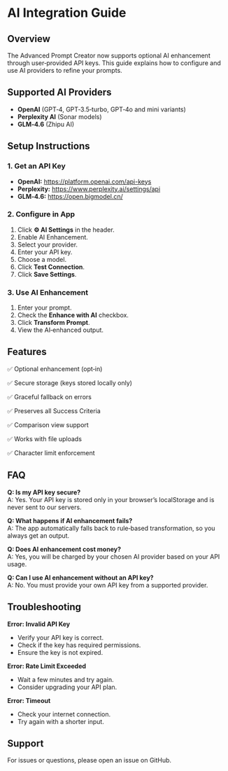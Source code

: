 # AI Integration Guide

## Overview

The Advanced Prompt Creator now supports optional AI enhancement through user‑provided API keys. This guide explains how to configure and use AI providers to refine your prompts.

## Supported AI Providers

- **OpenAI** (GPT‑4, GPT‑3.5‑turbo, GPT‑4o and mini variants)
- **Perplexity AI** (Sonar models)
- **GLM‑4.6** (Zhipu AI)

## Setup Instructions

### 1. Get an API Key

- **OpenAI:** <https://platform.openai.com/api-keys>
- **Perplexity:** <https://www.perplexity.ai/settings/api>
- **GLM‑4.6:** <https://open.bigmodel.cn/>

### 2. Configure in App

1. Click **⚙️ AI Settings** in the header.
2. Enable AI Enhancement.
3. Select your provider.
4. Enter your API key.
5. Choose a model.
6. Click **Test Connection**.
7. Click **Save Settings**.

### 3. Use AI Enhancement

1. Enter your prompt.
2. Check the **Enhance with AI** checkbox.
3. Click **Transform Prompt**.
4. View the AI‑enhanced output.

## Features

✅ Optional enhancement (opt‑in)

✅ Secure storage (keys stored locally only)

✅ Graceful fallback on errors

✅ Preserves all Success Criteria

✅ Comparison view support

✅ Works with file uploads

✅ Character limit enforcement

## FAQ

**Q: Is my API key secure?**  
A: Yes. Your API key is stored only in your browser’s localStorage and is never sent to our servers.

**Q: What happens if AI enhancement fails?**  
A: The app automatically falls back to rule‑based transformation, so you always get an output.

**Q: Does AI enhancement cost money?**  
A: Yes, you will be charged by your chosen AI provider based on your API usage.

**Q: Can I use AI enhancement without an API key?**  
A: No. You must provide your own API key from a supported provider.

## Troubleshooting

**Error: Invalid API Key**

- Verify your API key is correct.
- Check if the key has required permissions.
- Ensure the key is not expired.

**Error: Rate Limit Exceeded**

- Wait a few minutes and try again.
- Consider upgrading your API plan.

**Error: Timeout**

- Check your internet connection.
- Try again with a shorter input.

## Support

For issues or questions, please open an issue on GitHub.
